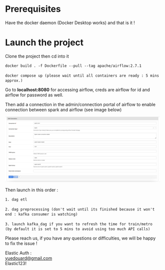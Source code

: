 # Prerequisites

Have the docker daemon (Docker Desktop works) and that is it !

# Launch the project

Clone the project then cd into it

```
docker build . -f Dockerfile --pull --tag apache/airflow:2.7.1

docker compose up (please wait until all containers are ready : 5 mins approx.)
```

Go to **localhost:8080** for accessing airflow, creds are airflow for id and airflow for password as well.

Then add a connection in the admin/connection portal of airflow to enable connection between spark and airflow (see image below)

![alt text](image.png)

Then launch in this order :

    1. dag etl

    2. dag preprocessing (don't wait until its finished because it won't end : kafka consumer is watching)

    3. launch kafka_dag if you want to refresh the time for train/metro (by default it is set to 5 mins to avoid using too much API calls)

Please reach us, if you have any questions or difficulties, we will be happy to fix the issue !

Elastic Auth :  
yuedouard@gmail.com  
Elastic123!
